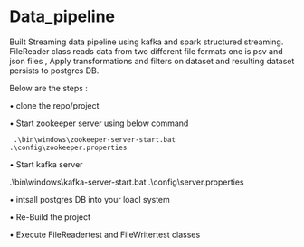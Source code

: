 # Data_pipeline

Built Streaming data pipeline using kafka and spark structured streaming.  FileReader class reads data from two different file formats one is psv and json files , Apply transformations and filters on dataset and resulting dataset persists to postgres DB.

Below are the steps :

•	clone the repo/project

•   Start zookeeper server using below command

     .\bin\windows\zookeeper-server-start.bat .\config\zookeeper.properties 

• Start kafka server 

   .\bin\windows\kafka-server-start.bat .\config\server.properties 

•	intsall postgres DB into your loacl system

•	Re-Build the project 

•	Execute FileReadertest and FileWritertest classes 
